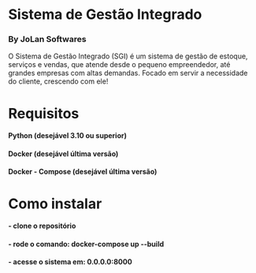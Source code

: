 # Sistema de Gestão Integrado

### By JoLan Softwares

O Sistema de Gestão Integrado (SGI) é um sistema de gestão de estoque,
serviços e vendas, que atende desde o pequeno empreendedor, até grandes empresas
com altas demandas. Focado em servir a necessidade do cliente, crescendo com ele!

# Requisitos
#### Python (desejável 3.10 ou superior)
#### Docker (desejável última versão)
#### Docker - Compose (desejável última versão)

# Como instalar

#### - clone o repositório
#### - rode o comando: **docker-compose up --build**
#### - acesse o sistema em: **0.0.0.0:8000**
